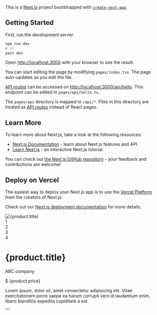 This is a [Next.js](https://nextjs.org/) project bootstrapped with [`create-next-app`](https://github.com/vercel/next.js/tree/canary/packages/create-next-app).

## Getting Started

First, run the development server:

```bash
npm run dev
# or
yarn dev
```

Open [http://localhost:3000](http://localhost:3000) with your browser to see the result.

You can start editing the page by modifying `pages/index.tsx`. The page auto-updates as you edit the file.

[API routes](https://nextjs.org/docs/api-routes/introduction) can be accessed on [http://localhost:3000/api/hello](http://localhost:3000/api/hello). This endpoint can be edited in `pages/api/hello.ts`.

The `pages/api` directory is mapped to `/api/*`. Files in this directory are treated as [API routes](https://nextjs.org/docs/api-routes/introduction) instead of React pages.

## Learn More

To learn more about Next.js, take a look at the following resources:

- [Next.js Documentation](https://nextjs.org/docs) - learn about Next.js features and API.
- [Learn Next.js](https://nextjs.org/learn) - an interactive Next.js tutorial.

You can check out [the Next.js GitHub repository](https://github.com/vercel/next.js/) - your feedback and contributions are welcome!

## Deploy on Vercel

The easiest way to deploy your Next.js app is to use the [Vercel Platform](https://vercel.com/new?utm_medium=default-template&filter=next.js&utm_source=create-next-app&utm_campaign=create-next-app-readme) from the creators of Next.js.

Check out our [Next.js deployment documentation](https://nextjs.org/docs/deployment) for more details.

<div className="max-w-7xl mx-auto px-4 sm:px-6 lg:px-8 mt-6">
      <div className="flex flex-col md:flex-row -mx-4">
        <div className="md:flex-1 px-4">
          <div x-data="image-1">
            <div className="h-64 md:h-80 rounded-lg bg-gray-100 mb-4">
              <div className="h-64 md:h-80 rounded-lg bg-gray-100 mb-4 flex items-center justify-center">
                <Image
                  src={urlForThubnail(product.image[0]).url()}
                  alt={product.title}
                  width={640}
                  height={640}
                  layout="responsive"
                ></Image>
              </div>
            </div>
            <div className="flex -mx-2 mb-4">
              <div className="flex-1 px-2">
                <div className="focus:outline-none w-full rounded-lg h-24 md:h-32 bg-gray-100 flex items-center justify-center ring-2 ring-indigo-300 ring-inset">
                  1
                </div>
              </div>
              <div className="flex-1 px-2">
                <div className="focus:outline-none w-full rounded-lg h-24 md:h-32 bg-gray-100 flex items-center justify-center ring-2 ring-indigo-300 ring-inset">
                  2
                </div>
              </div>
              <div className="flex-1 px-2">
                <div className="focus:outline-none w-full rounded-lg h-24 md:h-32 bg-gray-100 flex items-center justify-center ring-2 ring-indigo-300 ring-inset">
                  3
                </div>
              </div>
              <div className="flex-1 px-2">
                <div className="focus:outline-none w-full rounded-lg h-24 md:h-32 bg-gray-100 flex items-center justify-center ring-2 ring-indigo-300 ring-inset">
                  4
                </div>
              </div>
            </div>
          </div>
        </div>
        <div className="md:flex-1 px-4">
          <h1 className="mb-2 leading-tight tracking-tight font-bold text-gray-800 text-2xl md:text-3xl">
            {product.title}
          </h1>
          <p className="text-gray-500 text-sm">
            <a className="text-indigo-600 hover:underline">ABC company</a>
          </p>
          <div className="flex items-center space-x-4 my-4">
            <div>
              <div className="rounded-lg bg-gray-100 flex py-2 px-3">
                <span className="text-indigo-400 mr-1 mt-1">$</span>
                <span className="font-bold text-indigo-600 text-3xl">
                  {product.price}
                </span>
              </div>
            </div>
          </div>
          <p className="text-gray-500">
            Lorem ipsum, dolor sit, amet consectetur adipisicing elit. Vitae
            exercitationem porro saepe ea harum corrupti vero id laudantium
            enim, libero blanditiis expedita cupiditate a est.
          </p>
          <div className="flex py-4 space-x-4">
            <Button
              title="Add To Cart"
              width="w-50"
              height="h-10"
              color="bg-indigo-600"
              hoverColor="bg-indigo-500"
              onClick={}
            />
          </div>
        </div>
      </div>
    </div>

